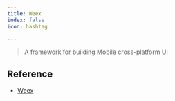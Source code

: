 ```yaml
---
title: Weex
index: false
icon: hashtag

---
```


<!-- more -->

> A framework for building Mobile cross-platform UI

## Reference

- [Weex](https://github.com/alibaba/weex)